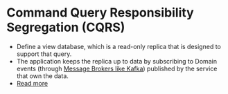 # Command Query Responsibility Segregation (CQRS)
- Define a view database, which is a read-only replica that is designed to support that query.
- The application keeps the replica up to data by subscribing to Domain events (through [Message Brokers like Kafka](../5_MessageBrokersEDA/Readme.md)) published by the service that own the data.
- [Read more](https://microservices.io/patterns/data/cqrs.html)